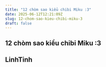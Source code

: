 ```yaml
---
title: "12 chòm sao kiểu chibi Miku :3"
date: 2025-06-12T12:21:09Z
slug: 12-chom-sao-kieu-chibi-miku-3
draft: false
---
```


## 12 chòm sao kiểu chibi Miku :3

## LinhTinh

